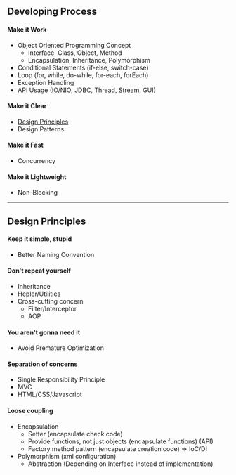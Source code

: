 ## Developing Process
#### Make it Work
* Object Oriented Programming Concept
	* Interface, Class, Object, Method
	* Encapsulation, Inheritance, Polymorphism
* Conditional Statements (if-else, switch-case)
* Loop (for, while, do-while, for-each, forEach)
* Exception Handling
* API Usage (IO/NIO, JDBC, Thread, Stream, GUI)
#### Make it Clear
* [Design Principles](#design-principles)
* Design Patterns
#### Make it Fast
* Concurrency
#### Make it Lightweight
* Non-Blocking

------------------------------------------------------------------------------

## Design Principles
#### Keep it simple, stupid
* Better Naming Convention
#### Don't repeat yourself
* Inheritance
* Hepler/Utilities
* Cross-cutting concern
	* Filter/Interceptor
	* AOP
#### You aren't gonna need it
* Avoid Premature Optimization
#### Separation of concerns
* Single Responsibility Principle
* MVC
* HTML/CSS/Javascript
#### Loose coupling
* Encapsulation
	* Setter (encapsulate check code)
	* Provide functions, not just objects (encapsulate functions) (API)
	* Factory method pattern (encapsulate creation code) => IoC/DI
* Polymorphism (xml configuration)
	* Abstraction (Depending on Interface instead of implementation)

